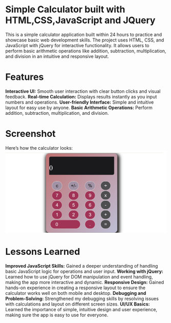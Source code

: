 # Simple Calculator built with HTML,CSS,JavaScript and JQuery
This is a simple calculator application built within 24 hours to practice and showcase basic web development skills. The project uses HTML, CSS, and JavaScript with jQuery for interactive functionality. It allows users to perform basic arithmetic operations like addition, subtraction, multiplication, and division in an intuitive and responsive layout.

# Features
**Interactive UI:** Smooth user interaction with clear button clicks and visual feedback. 
**Real-time Calculation:** Displays results instantly as you input numbers and operations. 
**User-friendly Interface:** Simple and intuitive layout for easy use by anyone. 
**Basic Arithmetic Operations:** Perform addition, subtraction, multiplication, and division. 

# Screenshot
Here’s how the calculator looks:
![Screenshot](calculator.png)

# Lessons Learned
**Improved JavaScript Skills:** Gained a deeper understanding of handling basic JavaScript logic for operations and user input. 
**Working with jQuery:** Learned how to use jQuery for DOM manipulation and event handling, making the app more interactive and dynamic. 
**Responsive Design:** Gained hands-on experience in creating a responsive layout to ensure the calculator works well on both mobile and desktop. 
**Debugging and Problem-Solving:** Strengthened my debugging skills by resolving issues with calculations and layout on different screen sizes. 
**UI/UX Basics:** Learned the importance of simple, intuitive design and user experience, making sure the app is easy to use for everyone. 
